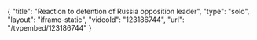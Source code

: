 {
    "title": "Reaction to detention of Russia opposition leader",
    "type": "solo",
    "layout": "iframe-static",
    "videoId": "123186744",
    "url": "\/tvpembed\/123186744"
}